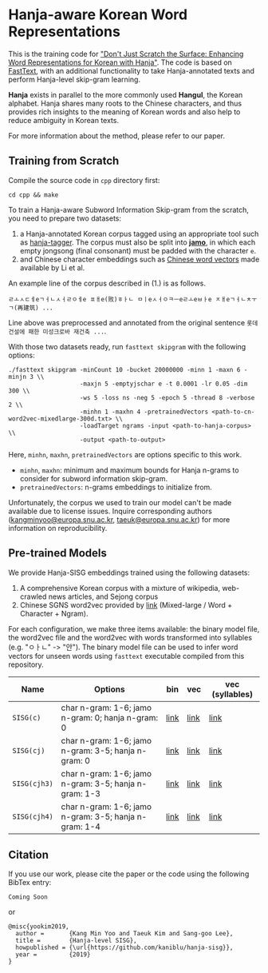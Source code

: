 # Hanja-aware Korean Word Representations #

This is the training code for ["Don't Just Scratch the Surface: Enhancing Word Representations for Korean with Hanja"](https://coming-soon).
The code is based on [FastText](https://github.com/facebookresearch/fasttext), with an additional functionality to take Hanja-annotated texts and perform Hanja-level skip-gram learning.

**Hanja** exists in parallel to the more commonly used **Hangul**, the Korean alphabet. Hanja shares many roots to the Chinese characters, and thus provides rich insights to the meaning of Korean words and also help to reduce ambiguity in Korean texts.

For more information about the method, please refer to our paper.

## Training from Scratch ##

Compile the source code in `cpp` directory first:

    cd cpp && make

To train a Hanja-aware Subword Information Skip-gram from the scratch, you
need to prepare two datasets:
  
  1. a Hanja-annotated Korean corpus tagged using an appropriate tool such as [hanja-tagger](https://github.com/kaniblu/hanja-tagger). The corpus must also be split into [**jamo**](https://en.wikipedia.org/wiki/List_of_Hangul_jamo), in which each empty jongsong (final consonant) must be padded with the character `e`.
  2. and Chinese character embeddings such as [Chinese word vectors](https://github.com/Embedding/Chinese-Word-Vectors) made available by Li et al.

An example line of the corpus described in (1.) is as follows.

    ㄹㅗㅅㄷㅔeㄱㅓㄴㅅㅓㄹㅇㅔe ㅍㅐe(败)ㅎㅏㄴ ㅁㅣeㅅㅓㅇㅋㅡeㄹㅗeㅂㅏe ㅈㅐeㄱㅓㄴㅊㅜㄱ(再建筑) ...

Line above was preprocessed and annotated from the original sentence `롯데건설에 패한 미성크로바 재건축 ...`.

With those two datasets ready, run `fasttext skipgram` with the following options:

    ./fasttext skipgram -minCount 10 -bucket 20000000 -minn 1 -maxn 6 -minjn 3 \\
                        -maxjn 5 -emptyjschar e -t 0.0001 -lr 0.05 -dim 300 \\
                        -ws 5 -loss ns -neg 5 -epoch 5 -thread 8 -verbose 2 \\
                        -minhn 1 -maxhn 4 -pretrainedVectors <path-to-cn-word2vec-mixedlarge-300d.txt> \\
                        -loadTarget ngrams -input <path-to-hanja-corpus> \\
                        -output <path-to-output>

Here, `minhn`, `maxhn`, `pretrainedVectors` are options specific to this work.

  * `minhn`, `maxhn`: minimum and maximum bounds for Hanja n-grams to consider for subword information skip-gram.
  * `pretrainedVectors`: n-grams embeddings to initialize from.

Unfortunately, the corpus we used to train our model can't be made available due to 
license issues. Inquire corresponding authors (kangminyoo@europa.snu.ac.kr, taeuk@europa.snu.ac.kr)
for more information on reproducibility.


## Pre-trained Models ##

We provide Hanja-SISG embeddings trained using the following datasets:

1. A comprehensive Korean corpus with a mixture of wikipedia, web-crawled news articles, and Sejong corpus
2. Chinese SGNS word2vec provided by [link](https://github.com/Embedding/Chinese-Word-Vectors) (Mixed-large / Word + Character + Ngram).

For each configuration, we make three items available: the binary model file, the word2vec file and the word2vec with
words transformed into syllables (e.g. "ㅇㅏㄴ" -> "안"). The binary model file can be
used to infer word vectors for unseen words using `fasttext` executable compiled from this repository.

| Name | Options | bin | vec | vec (syllables) |
| ---- | ------- | --- | --- | --------------- |
| `SISG(c)` | char n-gram: 1-6; jamo n-gram: 0; hanja n-gram: 0 | [link](https://drive.google.com/file/d/1RVf_T96zFoeZvtROheYw_lCDZhxlvEkE/view?usp=sharing) | [link](https://drive.google.com/file/d/1KARmGNCd5Zon8vvi8Pqxdg0K1hBZP6Y7/view?usp=sharing) | [link](https://drive.google.com/file/d/1MRdnrsEKPrwiep2Kp2EgdDJ5u7dT5ezN/view?usp=sharing) |
| `SISG(cj)` | char n-gram: 1-6; jamo n-gram: 3-5; hanja n-gram: 0 | [link](https://drive.google.com/file/d/1rCsASaysfjC6IO9M7BPR5kffTzMj5CMh/view?usp=sharing) | [link](https://drive.google.com/file/d/10AvgUdLuws5RSh8lClkTr7IkBPijxDW7/view?usp=sharing) | [link](https://drive.google.com/file/d/16wyQFJILa-8XiY6A_E3oT7vDXzhc-ggf/view?usp=sharing) |
| `SISG(cjh3)` | char n-gram: 1-6; jamo n-gram: 3-5; hanja n-gram: 1-3 | [link](https://drive.google.com/file/d/1Ch6EhGp-qmz_AoAQ065zhh37r3QV62TP/view?usp=sharing) | [link](https://drive.google.com/file/d/1xaz6KWmg-tRT7ZQKzYrlsQ0b-oAKvkJt/view?usp=sharing) | [link](https://drive.google.com/file/d/1UK8KpGN3yRKaYJ3J0qK-WWZvLJBLjPOg/view?usp=sharing) |
| `SISG(cjh4)` | char n-gram: 1-6; jamo n-gram: 3-5; hanja n-gram: 1-4 | [link](https://drive.google.com/file/d/11457297D798Ptf4Qp1hvBODCS3kcGCef/view?usp=sharing) | [link](https://drive.google.com/file/d/1plQSExbM_aZOaYkbpGRMbxzotcZscPNd/view?usp=sharing) | [link](https://drive.google.com/file/d/15mFBxTcUElZMte83asOP111kff5XRCTA/view?usp=sharing) |

## Citation ##

If you use our work, please cite the paper or the code using the following BibTex entry:

    Coming Soon

or 

    @misc{yookim2019,
      author =       {Kang Min Yoo and Taeuk Kim and Sang-goo Lee},
      title =        {Hanja-level SISG},
      howpublished = {\url{https://github.com/kaniblu/hanja-sisg}},
      year =         {2019}
    }
